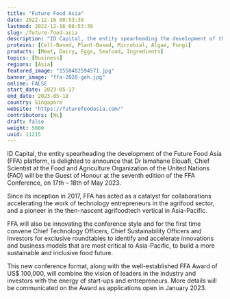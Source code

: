 ```yaml
---
title: "Future Food Asia"
date: 2022-12-16 08:53:39
lastmod: 2022-12-16 08:53:39
slug: /future-food-asia
description: "ID Capital, the entity spearheading the development of the Future Food Asia (FFA) platform, is delighted to announce that Dr Ismahane Elouafi, Chief Scientist at the Food and Agriculture Organization of the United Nations (FAO) will be the Guest of Honour at the seventh edition of the FFA Conference, on 17th – 18th of May 2023.Since its inception in 2017, FFA has acted as a catalyst for collaborations accelerating the work of technology entrepreneurs in the agrifood sector, and a pioneer in the then-nascent agrifoodtech vertical in Asia-Pacific."
proteins: [Cell-Based, Plant-Based, Microbial, Algae, Fungi]
products: [Meat, Dairy, Eggs, Seafood, Ingredients]
topics: [Business]
regions: [Asia]
featured_image: "1558482594571.jpg"
banner_image: "ffa-2020-goh.jpg"
online: FALSE
start_date: 2023-05-17
end_date: 2023-05-18
country: Singapore
website: "https://futurefoodasia.com/"
contributors: [NL]
draft: false
weight: 5000
uuid: 11215
---
```

<p>ID Capital, the entity spearheading the development of the Future Food Asia (FFA) platform, is delighted to announce that Dr Ismahane Elouafi, Chief Scientist at the Food and Agriculture Organization of the United Nations (FAO) will be the Guest of Honour at the seventh edition of the FFA Conference, on 17th – 18th of May 2023.</p>
<p>Since its inception in 2017, FFA has acted as a catalyst for collaborations accelerating the work of technology entrepreneurs in the agrifood sector, and a pioneer in the then-nascent agrifoodtech vertical in Asia-Pacific.</p>
<p>FFA will also be innovating the conference style and for the first time convene Chief Technology Officers, Chief Sustainability Officers and Investors for exclusive roundtables to identify and accelerate innovations and business models that are most critical to Asia-Pacific, to build a more sustainable and inclusive food future.</p>
<p>This new conference format, along with the well-established FFA Award of US$ 100,000, will combine the vision of leaders in the industry and investors with the energy of start-ups and entrepreneurs. More details will be communicated on the Award as applications open in January 2023.</p>
